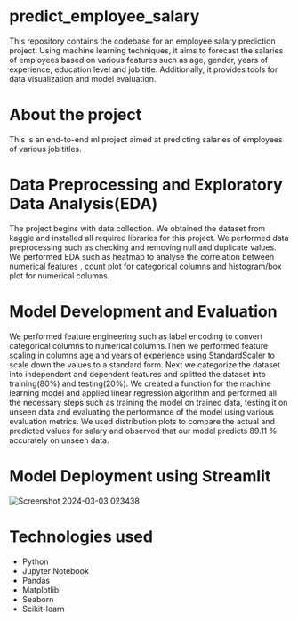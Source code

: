 # predict_employee_salary
This repository contains the codebase for an employee salary prediction project. Using machine learning techniques, it aims to forecast the salaries of employees based on various features such as age, gender, years of experience, education level and  job title. Additionally, it provides tools for data visualization and model evaluation.
# About the project
This is an end-to-end ml project aimed at predicting salaries of employees of various job titles.
# Data Preprocessing and Exploratory Data Analysis(EDA)
The project begins with data collection. We obtained the dataset from kaggle and installed all required libraries for this project. We performed data preprocessing such as checking and removing null and duplicate values. We performed EDA such as heatmap to analyse the correlation between numerical features , count plot for categorical columns and histogram/box plot for numerical columns.
# Model Development and Evaluation
We performed feature engineering such as label encoding to convert categorical columns to numerical columns.Then we performed feature scaling in columns age and years of experience using StandardScaler to scale down the values to a standard form. Next we categorize the dataset into independent and dependent features and splitted the dataset into training(80%) and testing(20%). We created a function for the machine learning model and applied linear regression algorithm and performed all the necessary steps such as training the model on trained data, testing it on unseen data and evaluating the performance of the model using various evaluation metrics. We used distribution plots to compare the actual and predicted values for salary and observed that our model predicts 89.11 % accurately on unseen data.
# Model Deployment using Streamlit

![Screenshot 2024-03-03 023438](https://github.com/tulika105/predict_employee_salary/assets/159255355/41560dda-7cf4-437b-b7bf-5e89ab4ba45a)

# Technologies used
-	Python
-	Jupyter Notebook
-	Pandas
-	Matplotlib
-	Seaborn
-	Scikit-learn
